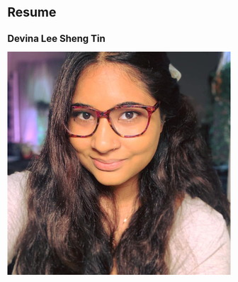 # Resume
## Devina Lee Sheng Tin
<img src="portfolio/headshot.jpg" style="float: left;margin-right: 10px;" />